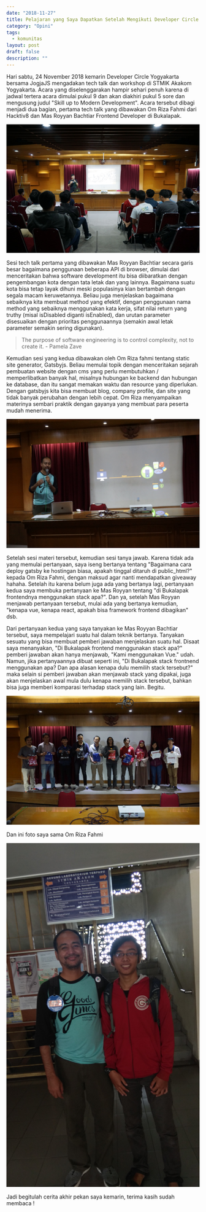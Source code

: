 ```yaml
---
date: "2018-11-27"
title: Pelajaran yang Saya Dapatkan Setelah Mengikuti Developer Circle Yogyakarta Meetup 14
category: "Opini"
tags: 
  - komunitas
layout: post
draft: false
description: ""
---
```


Hari sabtu, 24 November 2018 kemarin Developer Circle Yogyakarta bersama JogjaJS mengadakan tech talk dan workshop di STMIK Akakom Yogyakarta. Acara yang diselenggarakan hampir sehari penuh karena di jadwal tertera acara dimulai pukul 9 dan akan diakhiri pukul 5 sore dan mengusung judul "Skill up to Modern Development". Acara tersebut dibagi menjadi dua bagian, pertama tech talk yang dibawakan Om Riza Fahmi dari Hacktiv8 dan Mas Royyan Bachtiar Frontend Developer di Bukalapak.

![Mas Royyan Bachtiar Frontend Engineer Bukalapak](27-1.jpg)

Sesi tech talk pertama yang dibawakan Mas Royyan Bachtiar secara garis besar bagaimana penggunaan beberapa API di browser, dimulai dari menceritakan bahwa software development itu bisa diibaratkan dengan pengembangan kota dengan tata letak dan yang lainnya. Bagaimana suatu kota bisa tetap layak dihuni meski populasinya kian bertambah dengan segala macam keruwetannya. Beliau juga menjelaskan bagaimana sebaiknya kita membuat method yang efektif, dengan penggunaan nama method yang sebaiknya menggunakan kata kerja, sifat nilai return yang truthy (misal isDisabled diganti isEnabled), dan urutan parameter disesuaikan dengan prioritas penggunaannya (semakin awal letak parameter semakin sering digunakan).

> The purpose of software engineering is to control complexity, not to create it. - Pamela Zave

Kemudian sesi yang kedua dibawakan oleh Om Riza fahmi tentang static site generator, Gatsbyjs. Beliau memulai topik dengan menceritakan sejarah pembuatan website dengan cms yang perlu membutuhkan / memperlibatkan banyak hal, misalnya hubungan ke backend dan hubungan ke database, dan itu sangat memakan waktu dan resource yang diperlukan. Dengan gatsbyjs kita bisa membuat blog, company profile, dan site yang tidak banyak perubahan dengan lebih cepat. Om Riza menyampaikan materinya sembari praktik dengan gayanya yang membuat para peserta mudah menerima.

![Om Riza Fahmi Curriculum Director Hacktiv8](27-2.jpg)

Setelah sesi materi tersebut, kemudian sesi tanya jawab. Karena tidak ada yang memulai pertanyaan, saya iseng bertanya tentang "Bagaimana cara deploy gatsby ke hostingan biasa, apakah tinggal ditaruh di public_html?" kepada Om Riza Fahmi, dengan maksud agar nanti mendapatkan giveaway hahaha. Setelah itu karena belum juga ada yang bertanya lagi, pertanyaan kedua saya membuka pertanyaan ke Mas Royyan tentang "di Bukalapak frontendnya menggunakan stack apa?". Dan ya, setelah Mas Royyan menjawab pertanyaan tersebut, mulai ada yang bertanya kemudian, "kenapa vue, kenapa react, apakah bisa framework frontend dibagikan" dsb.

Dari pertanyaan kedua yang saya tanyakan ke Mas Royyan Bachtiar tersebut, saya mempelajari suatu hal dalam teknik bertanya. Tanyakan sesuatu yang bisa membuat pemberi jawaban menjelaskan suatu hal. Disaat saya menanyakan, "Di Bukalapak frontend menggunakan stack apa?" pemberi jawaban akan hanya menjawab, "Kami menggunakan Vue." udah. Namun, jika pertanyaannya dibuat seperti ini, "Di Bukalapak stack frontnend menggunakan apa? Dan apa alasan kenapa dulu memilih stack tersebut?" maka selain si pemberi jawaban akan menjawab stack yang dipakai, juga akan menjelaskan awal mula dulu kenapa memilih stack tersebut, bahkan bisa juga memberi komparasi terhadap stack yang lain. Begitu.

![Giveaway untuk penanya](27-3.jpg)

Dan ini foto saya sama Om Riza Fahmi

<img src="27-4.jpg" alt="Foto bareng Om Riza Fahmi" />

Jadi begitulah cerita akhir pekan saya kemarin, terima kasih sudah membaca !